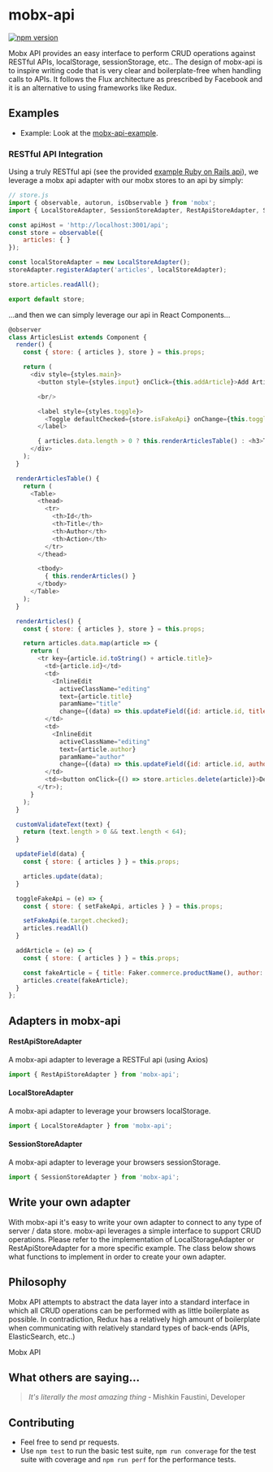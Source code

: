 # mobx-api
[![npm version](https://badge.fury.io/js/mobx-api.svg)](https://badge.fury.io/js/mobx-api)

Mobx API provides an easy interface to perform CRUD operations against RESTful APIs, localStorage, sessionStorage, etc.. The design of mobx-api is to inspire writing code that is very clear and boilerplate-free when handling calls to APIs. It follows the Flux architecture as prescribed by Facebook and it is an alternative to using frameworks like Redux.

## Examples
* Example: Look at the [mobx-api-example](https://github.com/mishkinf/mobx-api-example).

### RESTful API Integration
Using a truly RESTful api (see the provided [example Ruby on Rails api](https://github.com/mishkinf/rails_api_example)), we leverage a mobx api adapter with our mobx stores to an api by simply:
```javascript
// store.js
import { observable, autorun, isObservable } from 'mobx';
import { LocalStoreAdapter, SessionStoreAdapter, RestApiStoreAdapter, StoreAdapter } from 'mobx-api';

const apiHost = 'http://localhost:3001/api';
const store = observable({
    articles: { }
});

const localStoreAdapter = new LocalStoreAdapter();
storeAdapter.registerAdapter('articles', localStoreAdapter);

store.articles.readAll();

export default store;
```
...and then we can simply leverage our api in React Components...
```javascript
@observer
class ArticlesList extends Component {
  render() {
    const { store: { articles }, store } = this.props;

    return (
      <div style={styles.main}>
        <button style={styles.input} onClick={this.addArticle}>Add Article</button>

        <br/>

        <label style={styles.toggle}>
          <Toggle defaultChecked={store.isFakeApi} onChange={this.toggleFakeApi} /> Use Fake Api
        </label>

        { articles.data.length > 0 ? this.renderArticlesTable() : <h3>There are no articles yet!</h3>}
      </div>
    );
  }

  renderArticlesTable() {
    return (
      <Table>
        <thead>
          <tr>
            <th>Id</th>
            <th>Title</th>
            <th>Author</th>
            <th>Action</th>
          </tr>
        </thead>

        <tbody>
          { this.renderArticles() }
        </tbody>
      </Table>
    );
  }

  renderArticles() {
    const { store: { articles }, store } = this.props;

    return articles.data.map(article => {
      return (
        <tr key={article.id.toString() + article.title}>
          <td>{article.id}</td>
          <td>
            <InlineEdit
              activeClassName="editing"
              text={article.title}
              paramName="title"
              change={(data) => this.updateField({id: article.id, title: data.title})} />
          </td>
          <td>
            <InlineEdit
              activeClassName="editing"
              text={article.author}
              paramName="author"
              change={(data) => this.updateField({id: article.id, author: data.author})} />
          </td>
          <td><button onClick={() => store.articles.delete(article)}>Delete</button></td>
        </tr>);
      }
    );
  }

  customValidateText(text) {
    return (text.length > 0 && text.length < 64);
  }

  updateField(data) {
    const { store: { articles } } = this.props;

    articles.update(data);
  }

  toggleFakeApi = (e) => {
    const { store: { setFakeApi, articles } } = this.props;

    setFakeApi(e.target.checked);
    articles.readAll()
  }

  addArticle = (e) => {
    const { store: { articles } } = this.props;

    const fakeArticle = { title: Faker.commerce.productName(), author: Faker.name.findName() };
    articles.create(fakeArticle);
  }
};
```

## Adapters in mobx-api
#### RestApiStoreAdapter
A mobx-api adapter to leverage a RESTFul api (using Axios)
```javascript
import { RestApiStoreAdapter } from 'mobx-api';
```
#### LocalStoreAdapter
A mobx-api adapter to leverage your browsers localStorage.
```javascript
import { LocalStoreAdapter } from 'mobx-api';
```
#### SessionStoreAdapter
A mobx-api adapter to leverage your browsers sessionStorage.
```javascript
import { SessionStoreAdapter } from 'mobx-api';
```

## Write your own adapter
With mobx-api it's easy to write your own adapter to connect to any type of server / data store. mobx-api leverages a simple interface to support CRUD operations. Please refer to the implementation of LocalStorageAdapter or RestApiStoreAdapter for a more specific example. The class below shows what functions to implement in order to create your own adapter.

## Philosophy
Mobx API attempts to abstract the data layer into a standard interface in which all CRUD operations can be performed with as little boilerplate as possible. In contradiction, Redux has a relatively high amount of boilerplate when communicating with relatively standard types of back-ends (APIs, ElasticSearch, etc..)

Mobx API

## What others are saying...

> _It's literally the most amazing thing_
> &dash; Mishkin Faustini, Developer

## Contributing

* Feel free to send pr requests.
* Use `npm test` to run the basic test suite, `npm run converage` for the test suite with coverage and `npm run perf` for the performance tests.
